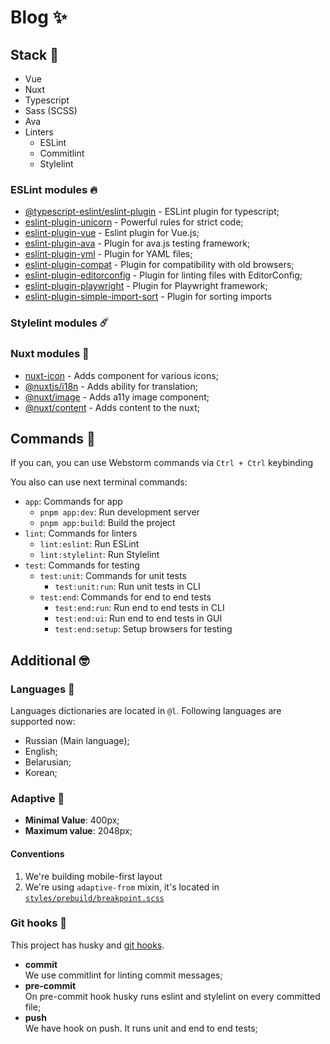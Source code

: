 # Blog ✨

## Stack 🥸
- Vue
- Nuxt
- Typescript
- Sass (SCSS)
- Ava
- Linters
  - ESLint
  - Commitlint
  - Stylelint

### ESLint modules 🔥
- [@typescript-eslint/eslint-plugin](https://typescript-eslint.io) - ESLint plugin for typescript;
- [eslint-plugin-unicorn](https://github.com/sindresorhus/eslint-plugin-unicorn) - Powerful rules for strict code;
- [eslint-plugin-vue](https://eslint.vuejs.org) - Eslint plugin for Vue.js;
- [eslint-plugin-ava](https://github.com/avajs/eslint-plugin-ava) - Plugin for ava.js testing framework;
- [eslint-plugin-yml](https://www.npmjs.com/package/eslint-plugin-yml) - Plugin for YAML files;
- [eslint-plugin-compat](https://github.com/amilajack/eslint-plugin-compat) - Plugin for compatibility with old browsers;
- [eslint-plugin-editorconfig](https://www.npmjs.com/package/eslint-plugin-editorconfig) - Plugin for linting files with EditorConfig;
- [eslint-plugin-playwright](https://github.com/playwright-community/eslint-plugin-playwright) - Plugin for Playwright framework;
- [eslint-plugin-simple-import-sort](https://github.com/lydell/eslint-plugin-simple-import-sort) - Plugin for sorting imports

### Stylelint modules ☄️
### Nuxt modules 💫
- [nuxt-icon](https://nuxt.com/modules/icon) - Adds component for various icons;
- [@nuxtjs/i18n](https://nuxt.com/modules/i18n) - Adds ability for translation;
- [@nuxt/image](https://nuxt.com/modules/image) - Adds a11y image component;
- [@nuxt/content](https://content.nuxtjs.org) - Adds content to the nuxt;

## Commands 🙌
If you can, you can use Webstorm commands via `Ctrl + Ctrl` keybinding

You also can use next terminal commands:

- `app`: Commands for app
    - `pnpm app:dev`: Run development server
    - `pnpm app:build`: Build the project
- `lint`: Commands for linters
  - `lint:eslint`: Run ESLint
  - `lint:stylelint`: Run Stylelint
- `test`: Commands for testing
  - `test:unit`: Commands for unit tests
    - `test:unit:run`: Run unit tests in CLI
  - `test:end`: Commands for end to end tests
    - `test:end:run`: Run end to end tests in CLI
    - `test:end:ui`: Run end to end tests in GUI
    - `test:end:setup`: Setup browsers for testing

## Additional 🤓
### Languages 👅
Languages dictionaries are located in `@l`. Following languages are supported now:

- Russian (Main language);
- English;
- Belarusian;
- Korean;

### Adaptive 🤳
- **Minimal Value**: 400px;
- **Maximum value**: 2048px;

#### Conventions
1. We're building mobile-first layout
2. We're using `adaptive-from` mixin, it's located in [`styles/prebuild/breakpoint.scss`](styles/prebuild/breakpoint.scss)

### Git hooks 🤞
This project has husky and [git hooks](https://gist.github.com/tokiory/5b99a68523065d86a218797d349fbbbd).

- **commit** \
  We use commitlint for linting commit messages;
- **pre-commit** \
  On pre-commit hook husky runs eslint and stylelint on every committed file;
- **push** \
  We have hook on push. It runs unit and end to end tests;
